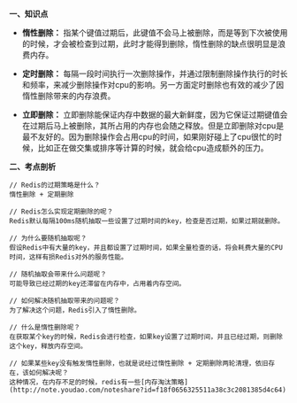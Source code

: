 **一、知识点**

* **惰性删除：**
指某个键值过期后，此键值不会马上被删除，而是等到下次被使用的时候，才会被检查到过期，此时才能得到删除，惰性删除的缺点很明显是浪费内存。

* **定时删除：**
每隔一段时间执行一次删除操作，并通过限制删除操作执行的时长和频率，来减少删除操作对cpu的影响。另一方面定时删除也有效的减少了因惰性删除带来的内存浪费。

* **立即删除：**
立即删除能保证内存中数据的最大新鲜度，因为它保证过期键值会在过期后马上被删除，其所占用的内存也会随之释放。但是立即删除对cpu是最不友好的。因为删除操作会占用cpu的时间，如果刚好碰上了cpu很忙的时候，比如正在做交集或排序等计算的时候，就会给cpu造成额外的压力。

**二、考点剖析**
```
// Redis的过期策略是什么？
惰性删除 + 定期删除 

// Redis怎么实现定期删除的呢？
Redis默认每隔100ms随机抽取一些设置了过期时间的key，检查是否过期，如果过期就删除。

// 为什么要随机抽取呢？
假设Redis中有大量的key，并且都设置了过期时间，如果全量检查的话，将会耗费大量的CPU时间，这样有损Redis对外的服务性能。

// 随机抽取会带来什么问题呢？
可能导致已经过期的key还滞留在内存中，占用着内存空间。

// 如何解决随机抽取带来的问题呢？
为了解决这个问题，Redis引入了惰性删除。

// 什么是惰性删除呢？
在获取某个key的时候，Redis会进行检查，如果key设置了过期时间，并且已经过期，则删除这个key，释放内存空间。

// 如果某些key没有触发惰性删除，也就是说经过惰性删除 + 定期删除两轮清理，依旧存在，该如何解决呢？
这种情况，在内存不足的时候，redis有一些[内存淘汰策略](http://note.youdao.com/noteshare?id=f18f0656325511a38c3c2081385d4c64)
```